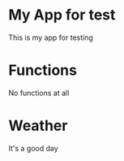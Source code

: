 # My App for test
This is my app for testing 
# Functions  
No functions at all 
# Weather 
It's a good day
